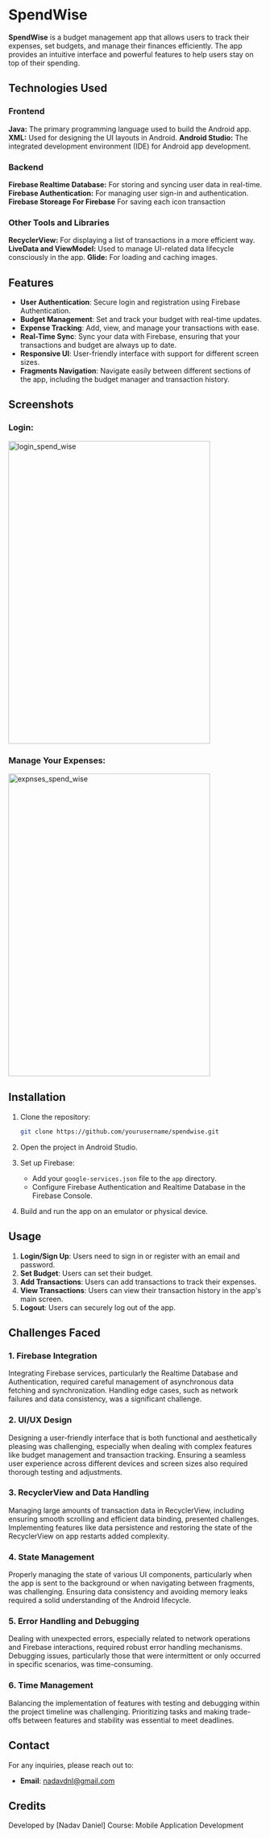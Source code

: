 # SpendWise

**SpendWise** is a budget management app that allows users to track their expenses, set budgets, and manage their finances efficiently. The app provides an intuitive interface and powerful features to help users stay on top of their spending.

## Technologies Used
### Frontend
**Java:** The primary programming language used to build the Android app.
**XML:** Used for designing the UI layouts in Android.
**Android Studio:** The integrated development environment (IDE) for Android app development.
### Backend
**Firebase Realtime Database:** For storing and syncing user data in real-time.
**Firebase Authentication:** For managing user sign-in and authentication.
**Firebase Storeage For Firebase** For saving each icon transaction
### Other Tools and Libraries
**RecyclerView:** For displaying a list of transactions in a more efficient way.
**LiveData and ViewModel:** Used to manage UI-related data lifecycle consciously in the app.
**Glide:** For loading and caching images.

## Features

- **User Authentication**: Secure login and registration using Firebase Authentication.
- **Budget Management**: Set and track your budget with real-time updates.
- **Expense Tracking**: Add, view, and manage your transactions with ease.
- **Real-Time Sync**: Sync your data with Firebase, ensuring that your transactions and budget are always up to date.
- **Responsive UI**: User-friendly interface with support for different screen sizes.
- **Fragments Navigation**: Navigate easily between different sections of the app, including the budget manager and transaction history.

## Screenshots

### Login:

<img src="https://github.com/user-attachments/assets/94ede773-ff9a-4baa-a2f0-5624d8b780ba" alt="login_spend_wise" width="400" height="600">

### Manage Your Expenses:

<img src="https://github.com/user-attachments/assets/e312ced0-5514-4608-8c06-2822f2414d47" alt="expnses_spend_wise" width="400" height="600">



## Installation

1. Clone the repository:
    ```bash
    git clone https://github.com/yourusername/spendwise.git
    ```

2. Open the project in Android Studio.

3. Set up Firebase:
   - Add your `google-services.json` file to the `app` directory.
   - Configure Firebase Authentication and Realtime Database in the Firebase Console.

4. Build and run the app on an emulator or physical device.

## Usage

1. **Login/Sign Up**: Users need to sign in or register with an email and password.
2. **Set Budget**: Users can set their budget.
3. **Add Transactions**: Users can add transactions to track their expenses.
4. **View Transactions**: Users can view their transaction history in the app's main screen.
5. **Logout**: Users can securely log out of the app.

## Challenges Faced
### 1. Firebase Integration
Integrating Firebase services, particularly the Realtime Database and Authentication, required careful management of asynchronous data fetching and synchronization. Handling edge cases, such as network failures and data consistency, was a significant challenge.

### 2. UI/UX Design
Designing a user-friendly interface that is both functional and aesthetically pleasing was challenging, especially when dealing with complex features like budget management and transaction tracking. Ensuring a seamless user experience across different devices and screen sizes also required thorough testing and adjustments.

### 3. RecyclerView and Data Handling
Managing large amounts of transaction data in RecyclerView, including ensuring smooth scrolling and efficient data binding, presented challenges. Implementing features like data persistence and restoring the state of the RecyclerView on app restarts added complexity.

### 4. State Management
Properly managing the state of various UI components, particularly when the app is sent to the background or when navigating between fragments, was challenging. Ensuring data consistency and avoiding memory leaks required a solid understanding of the Android lifecycle.

### 5. Error Handling and Debugging
Dealing with unexpected errors, especially related to network operations and Firebase interactions, required robust error handling mechanisms. Debugging issues, particularly those that were intermittent or only occurred in specific scenarios, was time-consuming.

### 6. Time Management
Balancing the implementation of features with testing and debugging within the project timeline was challenging. Prioritizing tasks and making trade-offs between features and stability was essential to meet deadlines.

## Contact
For any inquiries, please reach out to:
- **Email**: nadavdnl@gmail.com

## Credits
Developed by [Nadav Daniel]
Course: Mobile Application Development
